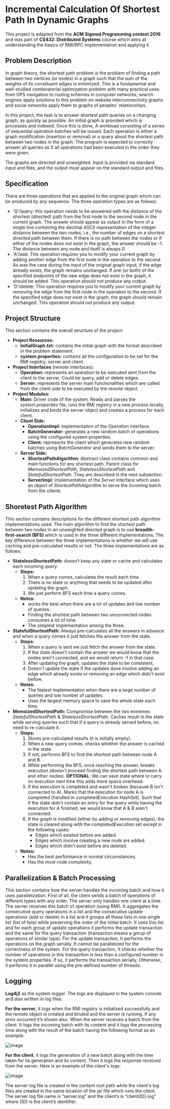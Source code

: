 # Incremental Calculation Of Shortest Path In Dynamic Graphs

This project is adapted from the **ACM Sigmod Programming contest 2016** and was part of **CS432: Distributed Systems** course which aims at understanding the basics of RMI/RPC implementation and applying it.

## Problem Description

In graph theory, the shortest path problem is the problem of finding a path between two 
vertices (or nodes) in a graph such that the sum of the weights of its constituent edges is 
minimized. This is a fundamental and well-studied combinatorial optimization problem with 
many practical uses: from GPS navigation to routing schemes in computer networks; search 
engines apply solutions to this problem on website interconnectivity graphs and social 
networks apply them to graphs of peoples' relationships.

In this project, the task is to answer shortest path queries on a changing graph, as quickly as 
possible. An initial graph is provided which is processes and indexed. 
Once this is done, A workload consisting of a series of 
sequential operation batches will be issued. Each operation is either a graph modification (insertion or 
removal) or a query about the shortest path between two nodes in the graph. The program is 
expected to correctly answer all queries as if all operations had been executed in the order they 
were given. 

The graphs are directed and unweighted. Input is provided via standard 
input and files, and the output must appear on the standard output and files.

## Specification

There are three operations that are applied to the original graph which can be produced by any sequence. 
The three operation types are as follows: 
* 'Q'/query: this operation needs to be answered with the distance of the shortest 
(directed) path from the first node to the second node in the current graph. The answer 
should appear as output in the form of a single line containing the decimal ASCII 
representation of the integer distance between the two nodes, i.e., the number of edges 
on a shortest directed path between them. If there is no path between the nodes or if 
either of the nodes does not exist in the graph, the answer should be -1. The distance 
between any node and itself is always 0. 
* 'A'/add: This operation requires you to modify your current graph by adding another 
edge from the first node in the operation to the second. As was the case during the 
input of the original graph input, if the edge already exists, the graph remains 
unchanged. If one (or both) of the specified endpoints of the new edge does not exist in 
the graph, it should be added. This operation should not produce any output. 
* 'D'/delete: This operation requires you to modify your current graph by removing the 
edge from the first node in the operation to the second. If the specified edge does not 
exist in the graph, the graph should remain unchanged. This operation should not 
produce any output.

## Project Structure

This section contains the overall structure of the project:
* **Project Resources:**
    * **InitialGraph.txt:** contains the initial graph with the
    format described in the problem statement.
    * **system.properties:** contains all the configuration to
    be set for the RMI registry, server and client.
* **Project Interfaces** (remote interfaces):
    * **Operation:** represents an operation to be executed
    sent from the client to the server. Could be query, add
    or delete edges.
    * **Server:** represents the server main functionalities
    which are called from the client side to be executed
    by the remote object.
* **Project Modules:**
    * **Main:** Driver code of the system. Reads and parses
    the _system.properties_ file, runs the RMI registry in a
    new process locally, initializes and binds the server
    object and creates a process for each client.
    * **Client Side:**
        * **OperationImpl:** implementation of the _Operation_ interface.
        * **BatchGenerator:** generates a new random batch
        of operations using the configured system
        properties.
        * **Client:** represents the client which generates
        new random batches using _BatchGenerator_ and
        sends them to the server.
    * **Server Side:**
        * **ShortestPathAlgorithm:** Abstract class contains
        common and main functions for any shortest
        path. Parent class for _MemoizedShortestPath_,
        _StatelessShortestPath_ and _StatefulShortestPath_.
        They are described in the next subsection.
        * **ServerImpl:** Implementation of the _Server_
        interface which uses an object of
        _ShortestPathAlgorithm_ to serve the incoming
        batch from the clients.

## Shoretest Path Algorithm

This section contains descriptions for the different shortest
path algorithm implementations used.
The main algorithm to find the shortest path between two
nodes in an unweighted directed graph is to use
**breadth-first-search (BFS)** which is used in the three different
implementations. The key difference between the three
implementations is whether we will use caching and
pre-calculated results or not.
The three implementations are as follows:
* **StatelessShortestPath:** doesn’t keep any state or cache
and calculates each incoming query.
   * **Steps:**
      1) When a query comes, calculates the result each
      time.
      2) There is no state or anything that needs to be
      updated after updating the graph.
      3) We just perform BFS each time a query comes.
   * **Notes:**
      * works the best when there are a lot of updates
      and low number of queries.
      * Finding the shortest path between two
      unconnected nodes consumes a lot of time.
      * The simplest implementation among the three.
* **StatefulShortestPath:** Always pre-calculates all the
answers in advance and when a query comes it just
fetches the answer from the state.
   * **Steps:**
      1) When a query is sent we just fetch the answer
      from the state.
      2) If the state doesn't contain the answer we would
      know that the nodes aren't connected, and we
      would return -1 in that case.
      3) After updating the graph, updates the state to be
      consistent.
      4) Doesn't update the state if the updates done
      involve adding an edge which already exists or
      removing an edge which didn't exist before.
   * **Notes:**
      * The fastest implementation when there are a
      large number of queries and low number of
      updates.
      * Uses the largest memory space to save the
      whole state each time.
* **MemoizedShortestPath:** Compromise between the two
extremes _StatefulShortestPath_ & _StatelessShortestPath_.
Caches result in the state while serving queries such that
if a query is already served before, no need to re-calculate
it.
   * **Steps:**
      1) Stores pre-calculated results (it is initially
      empty).
      2) When a new query comes, checks whether the
      answer is cached in the state.
      3) If not, performs BFS to find the shortest path
      between node A and B.
      4) While performing the BFS, once reaching the
      answer, breaks execution (doesn't proceed
      finding the shortest path between A and other
      nodes).
      **OPTIONAL**: We can save state where to carry on
      execution next time this adds more space
      overhead.
      5) If the execution is completed and wasn't broken
      (because B isn't connected to A). Marks that the
      execution for node A is completed (handled in
      completedExecution HashSet). Such that if the
      state didn't contain an entry for the query while
      having the execution for A finished, we would
      know that A & B aren't connected.
      6) If the graph is modified (either by adding or
      removing edges), the state is cleared along with
      the completedExecution set except in the
      following cases:
         * Edges which existed before are added.
         * Edges which involve creating a new node
         are added.
         * Edges which didn't exist before are deleted.
   * **Notes:**
      * Has the best performance in normal
      circumstances.
      * Has the most code complexity.

## Parallelization & Batch Processing

This section contains how the server handles the incoming
batch and how it uses parallelization.
First of all, the client sends a batch of operations of different
types with any order. The server only handles one client at a
time.
The server receives this batch of operation (using RMI). It
aggregates the consecutive query operations in a list and the
consecutive update operations (add or delete) in a list and it
groups all these lists in one single list (list of lists) while
preserving the order of the initial batch.
It uses this list and for each group of update operations it
performs the update transaction and the same for the query
transaction (transaction means a group of operations of similar
type).
For the update transaction, It performs the operations on the
graph serially. It cannot be parallelized for the correctness of
the system.
For the query transaction, It checks whether the number of
operations in this transaction is less than a configured number
in the system properties. If so, it performs the transaction
serially. Otherwise, it performs it in parallel using the
pre-defined number of threads.

## Logging

**Log4j2** as the system logger. The logs are displayed
in the system console and also written in log files.

**For the server**, it logs when the RMI registry is initialized
successfully and the remote object is created and binded and
the server is running. If any error occurred it’s shown also.
When the server receives a batch from the client. It logs the
incoming batch with its content and it logs the processing time
along with the result of the batch having the following format
as an example:

![image](https://github.com/AmrMomtaz/Shortest-Path-In-Dynamic-Graphs/assets/61145262/dc714afb-5fc3-4cff-a9c4-a7ecc6ab4bac)


**For the client**, it logs the generation of a new batch along with
the time taken for its generation and its content. Then it logs
the response received from the server. Here is an example of
the client's logs:

![image](https://github.com/AmrMomtaz/Shortest-Path-In-Dynamic-Graphs/assets/61145262/f6f7bdb6-068e-4da5-a277-48787ead5d85)

The server log file is created in the content root path while the
client's log files are created in the same location of the jar file
which runs the client. The server log file name is “server.log”
and the client’s is “client{ID}.log” where {ID} is the client’s
identifier.
